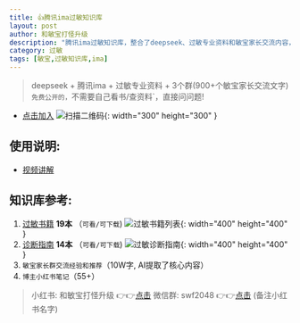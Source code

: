 ```yaml
---
title: 👍腾讯ima过敏知识库
layout: post
author: 和敏宝打怪升级
description: "腾讯ima过敏知识库，整合了deepseek、过敏专业资料和敏宝家长交流内容，免费公开，适合过敏宝宝家长使用"
category: 过敏
tags: [敏宝,过敏知识库,ima]
---
```


> deepseek + 腾讯ima + 过敏专业资料 + 3个群(900+个敏宝家长交流文字)
> `免费公开的，`不需要自己看书/查资料`，直接问问题!

- [点击加入](https://blog-1252538339.cos.ap-chengdu.myqcloud.com/minbao/assets/img/ima_qr.jpg)
![扫描二维码](https://blog-1252538339.cos.ap-chengdu.myqcloud.com/minbao/assets/img/ima_qr.jpg){: width="300" height="300" }

## 使用说明: 
- [视频讲解](http://xhslink.com/o/1b0fGInzrlP)

## 知识库参考:
1. [过敏书籍](https://blog-1252538339.cos.ap-chengdu.myqcloud.com/minbao/assets/img/minbao_books.jpg) **19本** （`可看/可下载`)
   ![过敏书籍列表](https://blog-1252538339.cos.ap-chengdu.myqcloud.com/minbao/assets/img/minbao_books.jpg){: width="400" height="400" }
2. [诊断指南](https://blog-1252538339.cos.ap-chengdu.myqcloud.com/minbao/assets/img/minbao_medical.jpg) **14本** （`可看/可下载`)
   ![过敏诊断指南](https://blog-1252538339.cos.ap-chengdu.myqcloud.com/minbao/assets/img/minbao_medical.jpg){: width="400" height="400" }
3. `敏宝家长群交流经验和推荐`（10W字, AI提取了核心内容）
4. `博主小红书笔记`（55+）


> 小红书: 和敏宝打怪升级 👉👉[点击](https://xhslink.com/m/43HeRkphxsf)
> 微信群: swf2048 👉👉[点击](https://blog-1252538339.cos.ap-chengdu.myqcloud.com/minbao/assets/img/minbao_group.png) (备注小红书名字)


